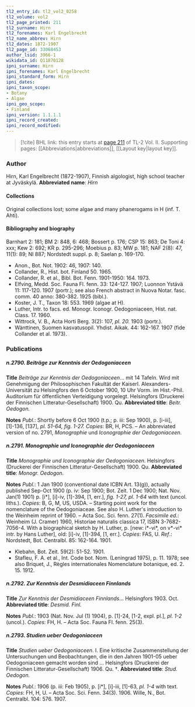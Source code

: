 ```yaml
---
tl2_entry_id: tl2_vol2_0258
tl2_volume: vol2
tl2_page_printed: 211
tl2_surname: Hirn
tl2_forenames: Karl Engelbrecht
tl2_name_abbrev: Hirn
tl2_dates: 1872-1907
tl2_page_id: 33068453
author_lsid: 3966-1
wikidata_id: Q11870128
ipni_surname: Hirn
ipni_forenames: Karl Engelbrecht
ipni_standard_form: Hirn
ipni_dates: 
ipni_taxon_scope: 
- Botany
- Algae
ipni_geo_scope: 
- Finland
ipni_version: 1.1.1.1
ipni_record_created: 
ipni_record_modified:
---
```



> [!cite] BHL link: this entry starts at [page 211](https://www.biodiversitylibrary.org/page/33068453) of TL-2 Vol. II.
> Supporting pages: [[Abbreviations|abbreviations]], [[Layout key|layout key]].

### Author

Hirn, Karl Engelbrecht (1872-1907), Finnish algologist, high school teacher at Jyväskylä. 
**Abbreviated name**: *Hirn*

#### Collections

Original collections lost; some algae and many phanerogams in H (inf. T. Ahti).

#### Bibliography and biography

Barnhart 2: 181; BM 2: 848, 6: 468; Bossert p. 176; CSP 15: 863; De Toni 4: xxx; Kew 2: 692; KR p. 295-296; Moebius p. 83; MW p. 181; NAF 2(8): 47, 11(1): 89; NI 887; Nordstedt suppl. p. 8; Saelan p. 169-170.
- Anon., Bot. Not. 1902: 46, 1907: 140.
- Collander, R., Hist. bot. Finland 50. 1965.
- Collander, R. et al., Bibl. Bot. Fenn. 1901-1950: 164. 1973.
- Elfving, Medd. Soc. Fauna Fl. fenn. 33: 124-127. 1907; Luonnon Ystävä 11: 117-120. 1907 (portr.); see also French abstract in Nuova Notar. fasc. comm. 40 anno: 380-382. 1925 (bibl.).
- Koster, J. T., Taxon 18: 553. 1969 (algae at H).
- Luther, Intr. to facs. ed. Monogr. Iconogr. Oedogoniaceen, Hist. nat. Class. 17. 1960.
- Wittrock, V. B., Acta Horti Berg. 3(2): 107, *pl. 20.* 1903 (portr.).
- Wänttinen, Suomen kasvatusopil. Yhdist. Aikak. 44: 162-167. 1907 (fide Collander et al. 1973).

### Publications

##### n.2790. Beiträge zur Kenntnis der Oedogoniaceen

**Title**
*Beiträge zur Kenntnis der Oedogoniaceen*... mit 14 Tafeln. Wird mit Genehmigung der Philosophischen Fakultät der Kaiserl. Alexanders-Universität zu Helsingfors den 6 October 1900, 10 Uhr Vorm. im Hist.-Phil. Auditorium für öffentlichen Verteidigung vorgelegt. Helsingfors (Druckerei der Finnischen Litteratur-Gesellschaft) 1900. Qu.
**Abbreviated title**: *Beitr. Oedogon.*

**Notes**
*Publ*.: Shortly before 6 Oct 1900 (t.p.; p. iii: Sep 1900), p. \[i-iii\], \[1\]-136, \[137\], *pl. 51-64, fig. 1-27. Copies*: BR, H, PCS. – An abbreviated version of no. 2791, *Monographie* und *Iconographie der Oedogoniaceen*.

##### n.2791. Monographie und Iconographie der Oedogoniaceen

**Title**
*Monographie und Iconographie der Oedogoniaceen*. Helsingfors (Druckerei der Finnischen Litteratur-Gesellschaft) 1900. Qu.
**Abbreviated title**: *Monogr. Oedogon.*

**Notes**
*Publ*.: 1 Jan 1900 (conventional date ICBN Art. 13(g)), actually published Sep-Oct 1900 (p. iv: Sep 1900; Bot. Zeit. 1 Dec 1900; Nat. Nov. Jan(1) 1901) p. \[i\*\], \[i\]-iv, \[1\]-394, \[1, err.\], *fig. 1-27, pl. 1-64* with text (uncol. liths.). *Copies*: B, G, M, US, USDA. – Starting point work for the nomenclature of the Oedogoniaceae. See also H. Luther's introduction to the Weinheim reprint of 1960. – Acta Soc. Sci. fenn. 27(1).
*Facsimile ed*.: Weinheim (J. Cramer) 1960, Historiae naturalis classica 17, ISBN 3-7682-7056-4. With a biographical sketch by H. Luther, p. \[new: i\*-vi\*, on v\*-vi\* intr. by Hans Luther\], old: \[i\]-iv, \[1\]-394, \[1, err.\]. *Copies*: FAS, U.
*Ref*.: Nordstedt, Bot. Centralbl. 85: 162-164. 1901.
- Klebahn, Bot. Zeit. 59(2): 51-52. 1901.
- Stafleu, F. A. et al., Int. Code bot. Nom. (Leningrad 1975), p. 11. 1978; see also Briquet, J., Règles internationales Nomenclature botanique, ed. 2. 15. 1912.

##### n.2792. Zur Kenntnis der Desmidiaceen Finnlands

**Title**
*Zur Kenntnis der Desmidiaceen Finnlands*... Helsingfors 1903. Oct.
**Abbreviated title**: *Desmid. Finl.*

**Notes**
*Publ*.: 1903 (Nat. Nov. Jul (1) 1904), p. \[1\]-24, \[1-2, expl. pl.\], *pl. 1-2* (uncol.). *Copies*: FH, H. – Acta Soc. Fauna Fl. fenn. 25(3).

##### n.2793. Studien ueber Oedogoniaceen

**Title**
*Studien ueber Oedogoniaceen*. I. Eine kritische Zusammenstellung der Untersuchungen und Beobachtungen, die in den Jahren 1901-05 ueber Oedogoniaceen gemacht worden sind ... Helsingfors (Druckerei der Finnischen Litteratur-Gesellschaft) 1906. Qu. †.
**Abbreviated title**: *Stud. Oedogon.*

**Notes**
*Publ*.: 1906 (p. iii: Feb 1905), p. \[i\*\], \[i\]-iii, \[1\]-63, *pl. 1-4* with text. *Copies*: FH, H, U. – Acta Soc. Sci. Fenn. 34(3). 1906.
Wille, N., Bot. Centralbl. 104: 576. 1907.

